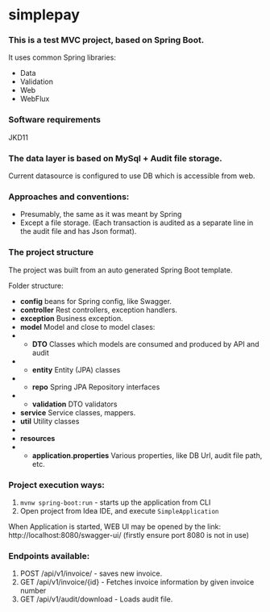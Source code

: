 # simplepay

### This is a test MVC project, based on Spring Boot.
It uses common Spring libraries:
* Data
* Validation
* Web
* WebFlux

### Software requirements
JKD11

### The data layer is based on MySql + Audit file storage.
Current datasource is configured to use DB which is accessible from web.

### Approaches and conventions:
* Presumably, the same as it was meant by Spring
* Except a file storage. (Each transaction is audited as a separate line
in the audit file and has Json format).
  
### The project structure
The project was built from an auto generated Spring Boot template.

Folder structure:
* **config**  beans for Spring config, like Swagger.
* **controller** Rest controllers, exception handlers.
* **exception** Business exception.
* **model** Model and close to model clases:
* * **DTO** Classes which models are consumed and produced by API and audit
* * **entity** Entity (JPA) classes 
* * **repo** Spring JPA Repository interfaces
* * **validation** DTO validators
* **service** Service classes, mappers.
* **util** Utility classes
* 
* **resources**
* * **application.properties** Various properties, like DB Url, audit file path, etc.
    
### Project execution ways:
1. `mvnw spring-boot:run` - starts up the application from CLI
2. Open project from Idea IDE, and execute `SimpleApplication`

When Application is started, WEB UI may be opened by the link:
http://localhost:8080/swagger-ui/ (firstly ensure port 8080 is not in use)

### Endpoints available:
1. POST /api/v1/invoice/ - saves new invoice.
2. GET /api/v1/invoice/{id} - Fetches invoice information by given invoice number
3. GET /api/v1/audit/download - Loads audit file.